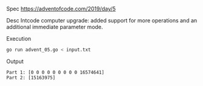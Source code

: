 Spec https://adventofcode.com/2019/day/5

Desc Intcode computer upgrade: added support for more operations and an additional immediate parameter mode.

Execution

```bash
go run advent_05.go < input.txt
```

Output

```
Part 1: [0 0 0 0 0 0 0 0 0 16574641]
Part 2: [15163975]
```

